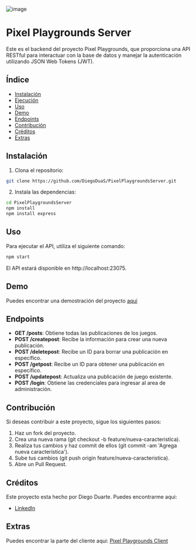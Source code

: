 ![image](https://github.com/DiegoDuaS/PixelPlaygroundsClient/assets/110642453/1a2cdcf6-44f3-42d5-859c-0f7cc8d3b7a1)

# Pixel Playgrounds Server

Este es el backend del proyecto Pixel Playgrounds, que proporciona una API RESTful para interactuar con la base de datos y manejar la autenticación utilizando JSON Web Tokens (JWT).

## Índice

- [Instalación](#instalación)
- [Ejecución](#ejecución)
- [Uso](#uso)
- [Demo](#demo)
- [Endpoints](#endpoints)
- [Contribución](#contribución)
- [Créditos](#créditos)
- [Extras](#extras)

## Instalación

1. Clona el repositorio:

```bash
git clone https://github.com/DiegoDuaS/PixelPlaygroundsServer.git
```

2. Instala las dependencias:

```bash
cd PixelPlaygroundsServer
npm install
npm install express
```

## Uso
Para ejecutar el API, utiliza el siguiente comando:

```bash
npm start
```

El API estará disponible en http://localhost:23075.

## Demo

Puedes encontrar una demostración del proyecto [aquí](https://api.tiburoncin.lat/23075/)

## Endpoints

- **GET /posts**: Obtiene todas las publicaciones de los juegos. 
- **POST /createpost**: Recibe la información para crear una nueva publicación.
- **POST /deletepost**: Recibe un ID para borrar una publicación en específico. 
- **POST /getpost**: Recibe un ID para obtener una publicación en específico. 
- **POST /updatepost**: Actualiza una publicación de juego existente.
- **POST /login**: Obtiene las credenciales para ingresar al area de administración.

## Contribución 

Si deseas contribuir a este proyecto, sigue los siguientes pasos:

1. Haz un fork del proyecto.
2. Crea una nueva rama (git checkout -b feature/nueva-caracteristica).
3. Realiza tus cambios y haz commit de ellos (git commit -am 'Agrega nueva característica').
4. Sube tus cambios (git push origin feature/nueva-caracteristica).
5. Abre un Pull Request.

## Créditos

Este proyecto esta hecho por Diego Duarte.
Puedes encontrarme aqui: 

- [LinkedIn](www.linkedin.com/in/diego-duarte-slowing-080b1b22b)

## Extras

Puedes encontrar la parte del cliente aqui: [Pixel Playgrounds Client](https://github.com/DiegoDuaS/PixelPlaygroundsClient/tree/main)
